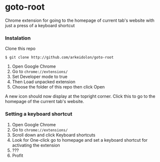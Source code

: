 goto-root
=========

Chrome extension for going to the homepage of current tab's website with just a press of a keyboard shortcut

### Instalation

Clone this repo

    $ git clone http://github.com/arkeidolon/goto-root

1. Open Google Chrome 
2. Go to `chrome://extensions/`
3. Set Developer mode to true
4. Then Load unpacked extension
5. Choose the folder of this repo then click Open

A new icon should now display at the topright corner. Click this to go to the homepage of the current tab's website.

### Setting a keyboard shortcut

1. Open Google Chrome 
2. Go to `chrome://extensions/`
3. Scroll down and click Keyboard shortcuts
4. Look for One-click go to homepage and set a keyboard shortcut for activating the extension
5. ???
6. Profit
